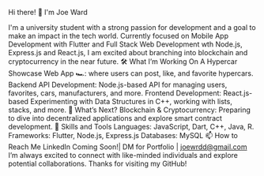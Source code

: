 Hi there! 👋 I'm Joe Ward

I'm a university student with a strong passion for development and a goal to make an impact in the tech world. Currently focused on Mobile App Development with Flutter and Full Stack Web Development wth Node.js, Express.js and React.js, I am excited about branching into blockchain and cryptocurrency in the near future.
🛠 What I’m Working On
A Hypercar Showcase Web App 🏎️: where users can post, like, and favorite hypercars. Backend API Development: Node.js-based API for managing users, favorites, cars, manufacturers, and more. Frontend Development: React.js-based Experimenting with Data Structures in C++, working with lists, stacks, and more. 🚀 What’s Next?
Blockchain & Cryptocurrency: Preparing to dive into decentralized applications and explore smart contract development. 🧠 Skills and Tools
Languages: JavaScript, Dart, C++, Java, R. Frameworks: Flutter, Node.js, Express.js Databases: MySQL 📫 How to Reach Me
LinkedIn Coming Soon!| DM for Portfolio | joewrdd@gmail.com I’m always excited to connect with like-minded individuals and explore potential collaborations. Thanks for visiting my GitHub!
